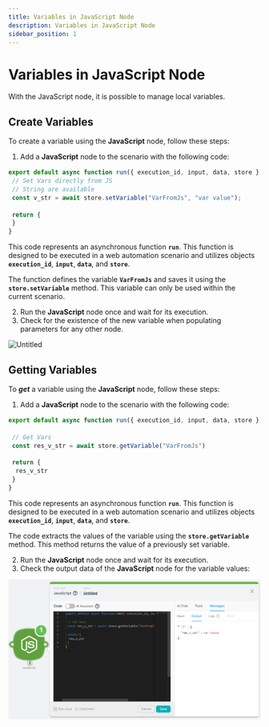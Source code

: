 ```yaml
---
title: Variables in JavaScript Node
description: Variables in JavaScript Node
sidebar_position: 1
---
```

# Variables in JavaScript Node


With the JavaScript node, it is possible to manage local variables.

## Сreate Variables

To create a variable using the **JavaScript** node, follow these steps: 

1. Add a **JavaScript** node to the scenario with the following code: 

```jsx
export default async function run({ execution_id, input, data, store }) {
 // Set Vars directly from JS
 // String are available
 const v_str = await store.setVariable("VarFromJs", "var value");

 return {
 }
}
````

This code represents an asynchronous function **`run`**. This function is designed to be executed in a web automation scenario and utilizes objects **`execution_id`**, **`input`**, **`data`**, and **`store`**.

The function defines the variable **`VarFromJs`** and saves it using the **`store.setVariable`** method. This variable can only be used within the current scenario.

2. Run the **JavaScript** node once and wait for its execution.
3. Check for the existence of the new variable when populating parameters for any other node.

![Untitled](./variables_in_javascript_node/untitled.png)

## Getting Variables

To ***get*** a variable using the **JavaScript** node, follow these steps:

1. Add a **JavaScript** node to the scenario with the following code:

```jsx
export default async function run({ execution_id, input, data, store }) {

 // Get Vars
 const res_v_str = await store.getVariable("VarFromJs")

 return {
  res_v_str
 }
}
```

This code represents an asynchronous function **`run`**. This function is designed to be executed in a web automation scenario and utilizes objects **`execution_id`**, **`input`**, **`data`**, and **`store`**.

The code extracts the values of the variable using the **`store.getVariable`** method. This method returns the value of a previously set variable.

2. Run the **JavaScript** node once and wait for its execution.
3. Check the output data of the **JavaScript** node for the variable values:

![Untitled](./variables_in_javascript_node/untitled_1.png)

